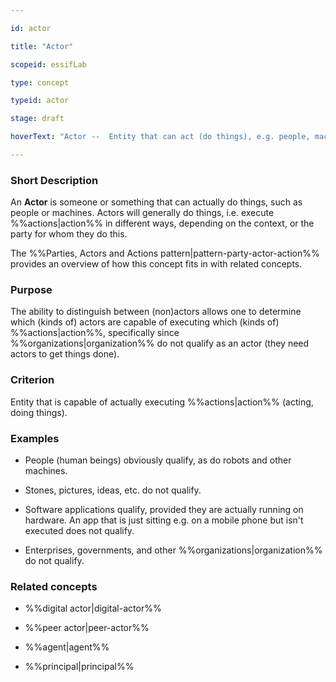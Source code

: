 ```yaml
---

id: actor

title: "Actor"

scopeid: essifLab

type: concept

typeid: actor

stage: draft

hoverText: "Actor --  Entity that can act (do things), e.g. people, machines, but not Organizations."

---
```


### Short Description

An **Actor** is someone or something that can actually do things, such as people or machines. Actors will generally do things, i.e. execute %%actions|action%% in different ways, depending on the context, or the party for whom they do this.



The %%Parties, Actors and Actions pattern|pattern-party-actor-action%% provides an overview of how this concept fits in with related concepts.



### Purpose

The ability to distinguish between (non)actors allows one to determine which (kinds of) actors are capable of executing which (kinds of) %%actions|action%%, specifically since %%organizations|organization%% do not qualify as an actor (they need actors to get things done).



### Criterion

Entity that is capable of actually executing %%actions|action%% (acting, doing things).



### Examples



- People (human beings) obviously qualify, as do robots and other machines.

- Stones, pictures, ideas, etc. do not qualify.

- Software applications qualify, provided they are actually running on hardware. An app that is just sitting e.g. on a mobile phone but isn't executed does not qualify.

- Enterprises, governments, and other %%organizations|organization%% do not qualify. 



### Related concepts

- %%digital actor|digital-actor%%

- %%peer actor|peer-actor%%

- %%agent|agent%%

- %%principal|principal%%
